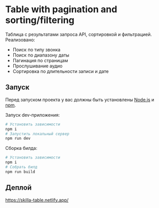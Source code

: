 # Table with pagination and sorting/filtering
Таблица с результатами запроса API, сортировкой и фильтрацией.
Реализовано:
- Поиск по типу звонка
- Поиск по диапазону даты
- Пагинация по страницам
- Прослушивание аудио
- Сортировка по длительности записи и дате

## Запуск
Перед запуском проекта у вас должны быть установлены [Node.js](https://nodejs.org/) и [npm](https://www.npmjs.com/).

Запуск dev-приложения:
```bash
# Установить зависимости
npm i
# Запустить локальный сервер
npm run dev
```

Сборка билда:
```bash
# Установить зависимости
npm i
# Собрать билд
npm run build
```

## Деплой
https://skilla-table.netlify.app/
